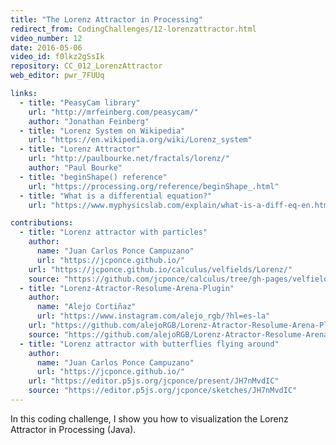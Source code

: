```yaml
---
title: "The Lorenz Attractor in Processing"
redirect_from: CodingChallenges/12-lorenzattractor.html
video_number: 12
date: 2016-05-06
video_id: f0lkz2gSsIk
repository: CC_012_LorenzAttractor
web_editor: pwr_7FUUq

links:
  - title: "PeasyCam library"
    url: "http://mrfeinberg.com/peasycam/"
    author: "Jonathan Feinberg"
  - title: "Lorenz System on Wikipedia"
    url: "https://en.wikipedia.org/wiki/Lorenz_system"
  - title: "Lorenz Attractor"
    url: "http://paulbourke.net/fractals/lorenz/"
    author: "Paul Bourke"
  - title: "beginShape() reference"
    url: "https://processing.org/reference/beginShape_.html"
  - title: "What is a differential equation?"
    url: "https://www.myphysicslab.com/explain/what-is-a-diff-eq-en.html"

contributions:
  - title: "Lorenz attractor with particles"
    author:
      name: "Juan Carlos Ponce Campuzano"
      url: "https://jcponce.github.io/"
    url: "https://jcponce.github.io/calculus/velfields/Lorenz/"
    source: "https://github.com/jcponce/calculus/tree/gh-pages/velfields/Lorenz"
  - title: "Lorenz-Atractor-Resolume-Arena-Plugin"
    author:
      name: "Alejo Cortiñaz"
      url: "https://www.instagram.com/alejo_rgb/?hl=es-la"
    url: "https://github.com/alejoRGB/Lorenz-Atractor-Resolume-Arena-Plugin"
    source: "https://github.com/alejoRGB/Lorenz-Atractor-Resolume-Arena-Plugin"
  - title: "Lorenz attractor with butterflies flying around"
    author:
      name: "Juan Carlos Ponce Campuzano"
      url: "https://jcponce.github.io/"
    url: "https://editor.p5js.org/jcponce/present/JH7nMvdIC"
    source: "https://editor.p5js.org/jcponce/sketches/JH7nMvdIC"
---
```

In this coding challenge, I show you how to visualization the Lorenz Attractor in Processing (Java).
